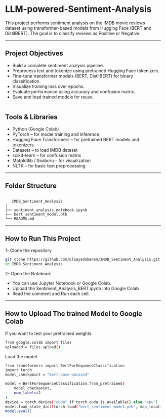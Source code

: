 # LLM-powered-Sentiment-Analysis

This project performs sentiment analysis on the IMDB movie reviews dataset using transformer-based models from Hugging Face (BERT and DistilBERT). The goal is to classify reviews as Positive or Negative.

---
## Project Objectives
- Build a complete sentiment analysis pipeline.
- Preprocess text and tokenize using pretrained Hugging Face tokenizers.
- Fine-tune transformer models (BERT, DistilBERT) for binary classification.
- Visualize training loss over epochs.
- Evaluate performance using accuracy and confusion matrix.
- Save and load trained models for reuse.
---
##  Tools & Libraries
- Python (Google Colab)
- PyTorch – for model training and inference
- Hugging Face Transformers – for pretrained BERT models and tokenizers
- Datasets – to load IMDB dataset
- scikit-learn – for confusion matrix
- Matplotlib / Seaborn – for visualization
- NLTK – for basic text preprocessing
---

 ## Folder Structure 

 ```

    IMDB_Sentiment_Analysis
│
├── sentiment_analysis_notebook.ipynb
├── bert_sentiment_model.pth
└── README.md
 ```       
---
##   How to Run This Project
1-  Clone the repository
```bash
git clone https://github.com/ElsayedGhanem/IMDB_Sentiment_Analysis.git
cd IMDB_Sentiment_Analysis
```
2- Open the Notebook
- You can use Jupyter Notebook or Google Colab.
- Upload the Sentiment_Analysis_BERT.ipynb into Google Colab
- Read the comment and Run each cell.

---
##   How to Upload The trained Model to Google Colab

If you want to test your pretrained weights
```bash
from google.colab import files
uploaded = files.upload()
```
Load the model
```bash
from transformers import BertForSequenceClassification
import torch
model_checkpoint = "bert-base-uncased"

model = BertForSequenceClassification.from_pretrained(
    model_checkpoint,
    num_labels=2
)
device = torch.device("cuda" if torch.cuda.is_available() else "cpu")
model.load_state_dict(torch.load("bert_sentiment_model.pth", map_location=device))
model.eval()
```



